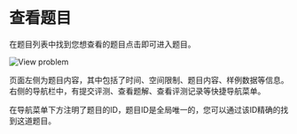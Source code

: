﻿# 查看题目

在题目列表中找到您想查看的题目点击即可进入题目。

![View problem](~/images/view-problem.png)

页面左侧为题目内容，其中包括了时间、空间限制、题目内容、样例数据等信息。右侧的导航栏中，有提交评测、查看题解、查看评测记录等快捷导航菜单。

在导航菜单下方注明了题目的ID，题目ID是全局唯一的，您可以通过该ID精确的找到这道题目。